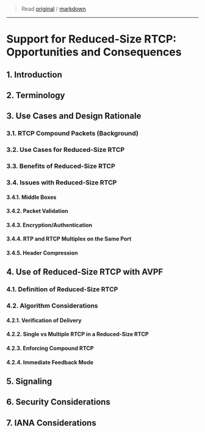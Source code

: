 > Read [original](https://tools.ietf.org/html/rfc5506) / [markdown](../markdown/rfc5506.md)

---

# Support for Reduced-Size RTCP: Opportunities and Consequences

## 1. Introduction

## 2. Terminology

## 3. Use Cases and Design Rationale

### 3.1. RTCP Compound Packets (Background)

### 3.2. Use Cases for Reduced-Size RTCP

### 3.3. Benefits of Reduced-Size RTCP

### 3.4. Issues with Reduced-Size RTCP

#### 3.4.1. Middle Boxes

#### 3.4.2. Packet Validation

#### 3.4.3. Encryption/Authentication

#### 3.4.4. RTP and RTCP Multiplex on the Same Port

#### 3.4.5. Header Compression

## 4. Use of Reduced-Size RTCP with AVPF

### 4.1. Definition of Reduced-Size RTCP

### 4.2. Algorithm Considerations

#### 4.2.1. Verification of Delivery

#### 4.2.2. Single vs Multiple RTCP in a Reduced-Size RTCP

#### 4.2.3. Enforcing Compound RTCP

#### 4.2.4. Immediate Feedback Mode

## 5. Signaling

## 6. Security Considerations

## 7. IANA Considerations